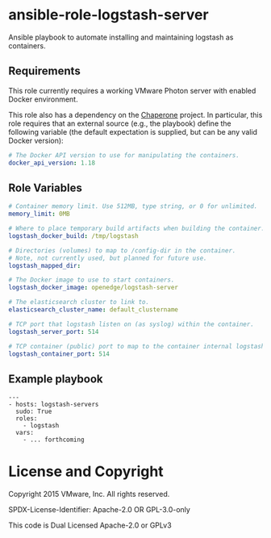 # ansible-role-logstash-server

Ansible playbook to automate installing and maintaining logstash as containers.

## Requirements

This role currently requires a working VMware Photon server with enabled
Docker environment.

This role also has a dependency on the
[Chaperone](https://github.com/vmware/chaperone) project. In particular, this
role requires that an external source (e.g., the playbook) define the following
variable (the default expectation is supplied, but can be any valid Docker
version):

```yaml
# The Docker API version to use for manipulating the containers.
docker_api_version: 1.18
```

## Role Variables

```yaml
# Container memory limit. Use 512MB, type string, or 0 for unlimited.
memory_limit: 0MB

# Where to place temporary build artifacts when building the container.
logstash_docker_build: /tmp/logstash

# Directories (volumes) to map to /config-dir in the container.
# Note, not currently used, but planned for future use.
logstash_mapped_dir:

# The Docker image to use to start containers.
logstash_docker_image: openedge/logstash-server

# The elasticsearch cluster to link to.
elasticsearch_cluster_name: default_clustername

# TCP port that logstash listen on (as syslog) within the container.
logstash_server_port: 514

# TCP container (public) port to map to the container internal logstash port.
logstash_container_port: 514
```

## Example playbook

```
---
- hosts: logstash-servers
  sudo: True
  roles:
    - logstash
  vars:
    - ... forthcoming
```

# License and Copyright
 
Copyright 2015 VMware, Inc.  All rights reserved.

SPDX-License-Identifier: Apache-2.0 OR GPL-3.0-only

This code is Dual Licensed Apache-2.0 or GPLv3
